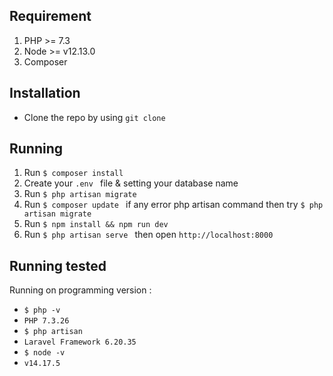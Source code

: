 ## Requirement
1. PHP >= 7.3
2. Node >= v12.13.0
3. Composer

## Installation
- Clone the repo by using ```git clone``` 

## Running
1. Run ```$ composer install ```
2. Create your ```.env ``` file & setting your database name
3. Run ```$ php artisan migrate ```
4. Run ```$ composer update ``` if any error php artisan command then try ```$ php artisan migrate```
5. Run ```$ npm install && npm run dev ```
6. Run ```$ php artisan serve ``` then open ```http://localhost:8000 ```

## Running tested 
Running on programming version :
- ``` $ php -v ```
- ``` PHP 7.3.26 ```
- ``` $ php artisan ```
- ``` Laravel Framework 6.20.35 ```
- ``` $ node -v ```
- ``` v14.17.5 ```
